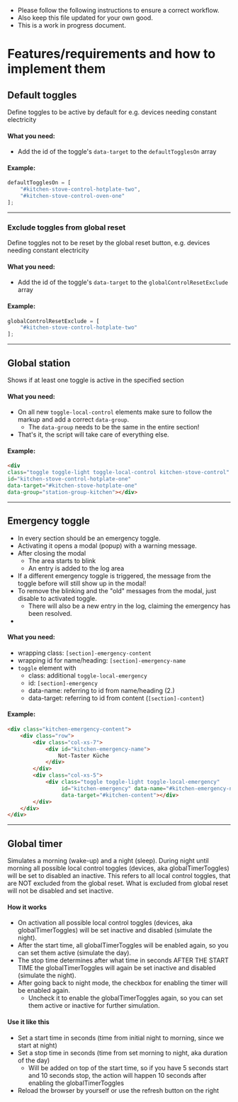* Please follow the following instructions to ensure a correct workflow.
* Also keep this file updated for your own good.
* This is a work in progress document.

# Features/requirements and how to implement them

## Default toggles
Define toggles to be active by default for e.g. devices needing constant electricity

#### What you need:
* Add the id of the toggle's `data-target` to the `defaultTogglesOn` array

#### Example:
```js
defaultTogglesOn = [
    "#kitchen-stove-control-hotplate-two",
    "#kitchen-stove-control-oven-one"
];
```

---------------------------------------


### Exclude toggles from global reset
Define toggles not to be reset by the global reset button, e.g. devices needing constant electricity

#### What you need:
* Add the id of the toggle's `data-target` to the `globalControlResetExclude` array

#### Example:
```js
globalControlResetExclude = [
    "#kitchen-stove-control-hotplate-two"
];
```

---------------------------------------


## Global station
Shows if at least one toggle is active in the specified section

#### What you need:
* On all new `toggle-local-control` elements make sure to follow the markup and add a correct `data-group`.
	* The `data-group` needs to be the same in the entire section!
* That's it, the script will take care of everything else.

#### Example:
```html
<div
class="toggle toggle-light toggle-local-control kitchen-stove-control"
id="kitchen-stove-control-hotplate-one"
data-target="#kitchen-stove-hotplate-one"
data-group="station-group-kitchen"></div>
```

---------------------------------------


## Emergency toggle
* In every section should be an emergency toggle.
* Activating it opens a modal (popup) with a warning message.
* After closing the modal
	* The area starts to blink
	* An entry is added to the log area
* If a different emergency toggle is triggered, the message from the toggle before will still show up in the modal!
* To remove the blinking and the "old" messages from the modal, just disable to activated toggle.
	* There will also be a new entry in the log, claiming the emergency has been resolved.
* 

#### What you need:
* wrapping class: `[section]-emergency-content`
* wrapping id for name/heading: `[section]-emergency-name`
* `toggle` element with
	* class: additional `toggle-local-emergency` 
	* id: `[section]-emergency` 
	* data-name: referring to id from name/heading (2.)
	* data-target: referring to id from content (`[section]-content`) 

#### Example:
```html
<div class="kitchen-emergency-content">
    <div class="row">
        <div class="col-xs-7">
            <div id="kitchen-emergency-name">
                Not-Taster Küche
            </div>
        </div>
        <div class="col-xs-5">
            <div class="toggle toggle-light toggle-local-emergency"
                 id="kitchen-emergency" data-name="#kitchen-emergency-name"
                 data-target="#kitchen-content"></div>
        </div>
    </div>
</div>
```

---------------------------------------


## Global timer

Simulates a morning (wake-up) and a night (sleep).
During night until morning all possible local control toggles (devices, aka globalTimerToggles) will be set to disabled an inactive.
This refers to all local control toggles, that are NOT excluded from the global reset. What is excluded from global reset will not be disabled and set inactive.

#### How it works
* On activation all possible local control toggles (devices, aka globalTimerToggles) will be set inactive and disabled (simulate the night).
* After the start time, all globalTimerToggles will be enabled again, so you can set them active (simulate the day).
* The stop time determines after what time in seconds AFTER THE START TIME the globalTimerToggles will again be set inactive and disabled (simulate the night).
* After going back to night mode, the checkbox for enabling the timer will be enabled again.
	* Uncheck it to enable the globalTimerToggles again, so you can set them active or inactive for further simulation.

#### Use it like this
* Set a start time in seconds (time from initial night to morning, since we start at night)
* Set a stop time in seconds (time from set morning to night, aka duration of the day)
	* Will be added on top of the start time,
	so if you have 5 seconds start and 10 seconds stop,
	the action will happen 10 seconds after enabling the globalTimerToggles
* Reload the browser by yourself or use the refresh button on the right
